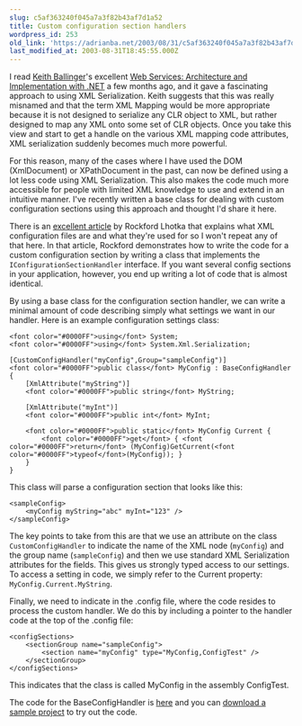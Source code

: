 ```yaml
---
slug: c5af363240f045a7a3f82b43af7d1a52
title: Custom configuration section handlers
wordpress_id: 253
old_link: 'https://adrianba.net/2003/08/31/c5af363240f045a7a3f82b43af7d1a52/'
last_modified_at: 2003-08-31T18:45:55.000Z
---
```


I read [Keith Ballinger](http://www.keithba.net/)'s
excellent
[Web
Services: Architecture and Implementation with .NET](http://www.amazon.co.uk/exec/obidos/ASIN/0321113594/) a few
months ago, and it gave a fascinating approach to using XML
Serialization. Keith suggests that this was really misnamed and
that the term XML Mapping would be more appropriate because it is
not designed to serialize any CLR object to XML, but rather
designed to map any XML onto some set of CLR objects. Once you take
this view and start to get a handle on the various XML mapping code
attributes, XML serialization suddenly becomes much more
powerful.

For this reason, many of the cases where I have used the DOM
(XmlDocument) or XPathDocument in the past, can now be defined
using a lot less code using XML Serialization. This also makes the
code much more accessible for people with limited XML knowledge to
use and extend in an intuitive manner. I've recently written a base
class for dealing with custom configuration sections using this
approach and thought I'd share it here.

There is an
[
excellent article](http://msdn.microsoft.com/library/en-us/dnadvnet/html/vbnet04222003.asp) by Rockford Lhotka that explains what XML
configuration files are and what they're used for so I won't repeat
any of that here. In that article, Rockford demonstrates how to
write the code for a custom configuration section by writing a
class that implements the `IConfigurationSectionHandler`
interface. If you want several config sections in your application,
however, you end up writing a lot of code that is almost
identical.

By using a base class for the configuration section handler, we
can write a minimal amount of code describing simply what settings
we want in our handler. Here is an example configuration settings
class:
    
    <font color="#0000FF">using</font> System;
    <font color="#0000FF">using</font> System.Xml.Serialization;
    
    [CustomConfigHandler("myConfig",Group="sampleConfig")]
    <font color="#0000FF">public class</font> MyConfig : BaseConfigHandler
    {
        [XmlAttribute("myString")]
        <font color="#0000FF">public string</font> MyString;
    
        [XmlAttribute("myInt")]
        <font color="#0000FF">public int</font> MyInt;
    
        <font color="#0000FF">public static</font> MyConfig Current {
            <font color="#0000FF">get</font> { <font color="#0000FF">return</font> (MyConfig)GetCurrent(<font color="#0000FF">typeof</font>(MyConfig)); }
        }
    }
    

This class will parse a configuration section that looks like
this:
    
    
    <sampleConfig>
        <myConfig myString="abc" myInt="123" />
    </sampleConfig>
    

The key points to take from this are that we use an attribute on
the class `CustomConfigHandler` to indicate the name of
the XML node (`myConfig`) and the group name
(`sampleConfig`) and then we use standard XML
Serialization attributes for the fields. This gives us strongly
typed access to our settings. To access a setting in code, we
simply refer to the Current property:
`MyConfig.Current.MyString`.

Finally, we need to indicate in the .config file, where the code
resides to process the custom handler. We do this by including a
pointer to the handler code at the top of the .config file:
    
    
    <configSections>
        <sectionGroup name="sampleConfig">
            <section name="myConfig" type="MyConfig,ConfigTest" />
        </sectionGroup>
    </configSections>
    

This indicates that the class is called MyConfig in the assembly
ConfigTest.

The code for the BaseConfigHandler is
[
here](/software/download/BaseConfigHandler.cs.html) and you can
[
download a sample project](/software/download/ConfigTest.zip) to try out the code.
